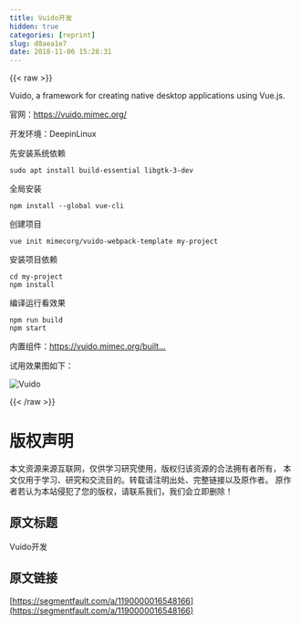 ```yaml
---
title: Vuido开发
hidden: true
categories: [reprint]
slug: d8aea1e7
date: 2018-11-06 15:28:31
---
```


{{< raw >}}
<p>Vuido, a framework for creating native desktop applications using Vue.js.</p><p>&#x5B98;&#x7F51;&#xFF1A;<a href="https://vuido.mimec.org/" rel="nofollow noreferrer" target="_blank">https://vuido.mimec.org/</a></p><p>&#x5F00;&#x53D1;&#x73AF;&#x5883;&#xFF1A;DeepinLinux</p><p>&#x5148;&#x5B89;&#x88C5;&#x7CFB;&#x7EDF;&#x4F9D;&#x8D56;</p><div class="widget-codetool" style="display:none"><div class="widget-codetool--inner"><span class="selectCode code-tool" data-toggle="tooltip" data-placement="top" title="" data-original-title="&#x5168;&#x9009;"></span> <span type="button" class="copyCode code-tool" data-toggle="tooltip" data-placement="top" data-clipboard-text="sudo apt install build-essential libgtk-3-dev" title="" data-original-title="&#x590D;&#x5236;"></span> <span type="button" class="saveToNote code-tool" data-toggle="tooltip" data-placement="top" title="" data-original-title="&#x653E;&#x8FDB;&#x7B14;&#x8BB0;"></span></div></div><pre class="bash hljs"><code class="bash" style="word-break:break-word;white-space:initial">sudo apt install build-essential libgtk-3-dev</code></pre><p>&#x5168;&#x5C40;&#x5B89;&#x88C5;</p><div class="widget-codetool" style="display:none"><div class="widget-codetool--inner"><span class="selectCode code-tool" data-toggle="tooltip" data-placement="top" title="" data-original-title="&#x5168;&#x9009;"></span> <span type="button" class="copyCode code-tool" data-toggle="tooltip" data-placement="top" data-clipboard-text="npm install --global vue-cli" title="" data-original-title="&#x590D;&#x5236;"></span> <span type="button" class="saveToNote code-tool" data-toggle="tooltip" data-placement="top" title="" data-original-title="&#x653E;&#x8FDB;&#x7B14;&#x8BB0;"></span></div></div><pre class="bash hljs"><code class="bash" style="word-break:break-word;white-space:initial">npm install --global vue-cli</code></pre><p>&#x521B;&#x5EFA;&#x9879;&#x76EE;</p><div class="widget-codetool" style="display:none"><div class="widget-codetool--inner"><span class="selectCode code-tool" data-toggle="tooltip" data-placement="top" title="" data-original-title="&#x5168;&#x9009;"></span> <span type="button" class="copyCode code-tool" data-toggle="tooltip" data-placement="top" data-clipboard-text="vue init mimecorg/vuido-webpack-template my-project" title="" data-original-title="&#x590D;&#x5236;"></span> <span type="button" class="saveToNote code-tool" data-toggle="tooltip" data-placement="top" title="" data-original-title="&#x653E;&#x8FDB;&#x7B14;&#x8BB0;"></span></div></div><pre class="bash hljs"><code class="bash" style="word-break:break-word;white-space:initial">vue init mimecorg/vuido-webpack-template my-project</code></pre><p>&#x5B89;&#x88C5;&#x9879;&#x76EE;&#x4F9D;&#x8D56;</p><div class="widget-codetool" style="display:none"><div class="widget-codetool--inner"><span class="selectCode code-tool" data-toggle="tooltip" data-placement="top" title="" data-original-title="&#x5168;&#x9009;"></span> <span type="button" class="copyCode code-tool" data-toggle="tooltip" data-placement="top" data-clipboard-text="cd my-project
npm install" title="" data-original-title="&#x590D;&#x5236;"></span> <span type="button" class="saveToNote code-tool" data-toggle="tooltip" data-placement="top" title="" data-original-title="&#x653E;&#x8FDB;&#x7B14;&#x8BB0;"></span></div></div><pre class="bash hljs"><code class="bash"><span class="hljs-built_in">cd</span> my-project
npm install</code></pre><p>&#x7F16;&#x8BD1;&#x8FD0;&#x884C;&#x770B;&#x6548;&#x679C;</p><div class="widget-codetool" style="display:none"><div class="widget-codetool--inner"><span class="selectCode code-tool" data-toggle="tooltip" data-placement="top" title="" data-original-title="&#x5168;&#x9009;"></span> <span type="button" class="copyCode code-tool" data-toggle="tooltip" data-placement="top" data-clipboard-text="npm run build
npm start" title="" data-original-title="&#x590D;&#x5236;"></span> <span type="button" class="saveToNote code-tool" data-toggle="tooltip" data-placement="top" title="" data-original-title="&#x653E;&#x8FDB;&#x7B14;&#x8BB0;"></span></div></div><pre class="bash hljs"><code class="bash">npm run build
npm start</code></pre><p>&#x5185;&#x7F6E;&#x7EC4;&#x4EF6;&#xFF1A;<a href="https://vuido.mimec.org/built-in-components" rel="nofollow noreferrer" target="_blank">https://vuido.mimec.org/built...</a></p><p>&#x8BD5;&#x7528;&#x6548;&#x679C;&#x56FE;&#x5982;&#x4E0B;&#xFF1A;</p><p><span class="img-wrap"><img data-src="/img/bVbhA6G?w=400&amp;h=836" src="https://static.alili.tech/img/bVbhA6G?w=400&amp;h=836" alt="Vuido" title="Vuido" style="cursor:pointer;display:inline"></span></p>
{{< /raw >}}

# 版权声明
本文资源来源互联网，仅供学习研究使用，版权归该资源的合法拥有者所有，
本文仅用于学习、研究和交流目的。转载请注明出处、完整链接以及原作者。
原作者若认为本站侵犯了您的版权，请联系我们，我们会立即删除！

## 原文标题
Vuido开发

## 原文链接
[https://segmentfault.com/a/1190000016548166](https://segmentfault.com/a/1190000016548166)

